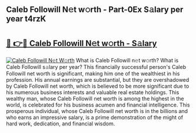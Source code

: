 ## Caleb Followill N𝚎t w𝚘rth - Part-0Ex S𝚊lary per year t4rzK

# <h2><a href="http://gc2g0f.nevu.top/?p=Caleb+Followill">🔗 👉🔴 Caleb Followill N𝚎t w𝚘rth - S𝚊lary</a></h2>

[![Caleb Followill N𝚎t W𝚘rth](https://i.imgur.com/Oavwk0R.jpeg)](http://gc2g0f.nevu.top/?p=Caleb+Followill)
What is Caleb Followill n𝚎t w𝚘rth? What is Caleb Followill s𝚊lary per year?
This financially successful person's Caleb Followill net worth is significant, making him one of the wealthiest in his profession. His annual earnings are substantial, but they are overshadowed by Caleb Followill net worth, which is believed to be more significant due to his numerous business interests and valuable real estate holdings. This wealthy man, whose Caleb Followill net worth is among the highest in the world, is celebrated for his business acumen and financial intelligence. This prosperous individual, whose Caleb Followill net worth is in the billions and who earns an impressive salary, is a prime demonstration of the might of hard work, dedication, and financial wisdom.
